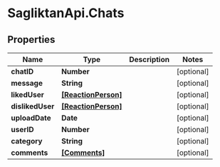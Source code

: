 # SagliktanApi.Chats

## Properties

Name | Type | Description | Notes
------------ | ------------- | ------------- | -------------
**chatID** | **Number** |  | [optional] 
**message** | **String** |  | [optional] 
**likedUser** | [**[ReactionPerson]**](ReactionPerson.md) |  | [optional] 
**dislikedUser** | [**[ReactionPerson]**](ReactionPerson.md) |  | [optional] 
**uploadDate** | **Date** |  | [optional] 
**userID** | **Number** |  | [optional] 
**category** | **String** |  | [optional] 
**comments** | [**[Comments]**](Comments.md) |  | [optional] 


